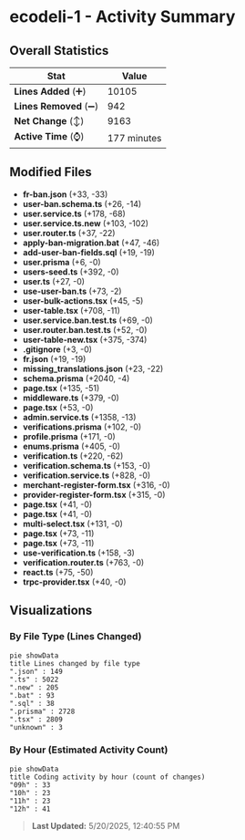 # ecodeli-1 - Activity Summary 

## Overall Statistics

| Stat                   | Value                                                             |
| ---------------------- | ----------------------------------------------------------------- |
| **Lines Added** (➕)   | 10105                                          |
| **Lines Removed** (➖) | 942                                        |
| **Net Change** (↕)    | 9163                |
| **Active Time** (⌚)   | 177 minutes |


## Modified Files
- **fr-ban.json** (+33, -33)
- **user-ban.schema.ts** (+26, -14)
- **user.service.ts** (+178, -68)
- **user.service.ts.new** (+103, -102)
- **user.router.ts** (+37, -22)
- **apply-ban-migration.bat** (+47, -46)
- **add-user-ban-fields.sql** (+19, -19)
- **user.prisma** (+6, -0)
- **users-seed.ts** (+392, -0)
- **user.ts** (+27, -0)
- **use-user-ban.ts** (+73, -2)
- **user-bulk-actions.tsx** (+45, -5)
- **user-table.tsx** (+708, -11)
- **user.service.ban.test.ts** (+69, -0)
- **user.router.ban.test.ts** (+52, -0)
- **user-table-new.tsx** (+375, -374)
- **.gitignore** (+3, -0)
- **fr.json** (+19, -19)
- **missing_translations.json** (+23, -22)
- **schema.prisma** (+2040, -4)
- **page.tsx** (+135, -51)
- **middleware.ts** (+379, -0)
- **page.tsx** (+53, -0)
- **admin.service.ts** (+1358, -13)
- **verifications.prisma** (+102, -0)
- **profile.prisma** (+171, -0)
- **enums.prisma** (+405, -0)
- **verification.ts** (+220, -62)
- **verification.schema.ts** (+153, -0)
- **verification.service.ts** (+828, -0)
- **merchant-register-form.tsx** (+316, -0)
- **provider-register-form.tsx** (+315, -0)
- **page.tsx** (+41, -0)
- **page.tsx** (+41, -0)
- **multi-select.tsx** (+131, -0)
- **page.tsx** (+73, -11)
- **page.tsx** (+73, -11)
- **use-verification.ts** (+158, -3)
- **verification.router.ts** (+763, -0)
- **react.ts** (+75, -50)
- **trpc-provider.tsx** (+40, -0)

## Visualizations

### By File Type (Lines Changed)

```mermaid
pie showData
title Lines changed by file type
".json" : 149
".ts" : 5022
".new" : 205
".bat" : 93
".sql" : 38
".prisma" : 2728
".tsx" : 2809
"unknown" : 3
```

### By Hour (Estimated Activity Count)

```mermaid
pie showData
title Coding activity by hour (count of changes)
"09h" : 33
"10h" : 23
"11h" : 23
"12h" : 41
```


> **Last Updated:** 5/20/2025, 12:40:55 PM